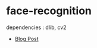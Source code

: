 # face-recognition
dependencies : dlib, cv2
- [Blog Post](https://think-data.github.io/machine%20learning/python/2016/11/12/building-a-face-detection-system.html)
